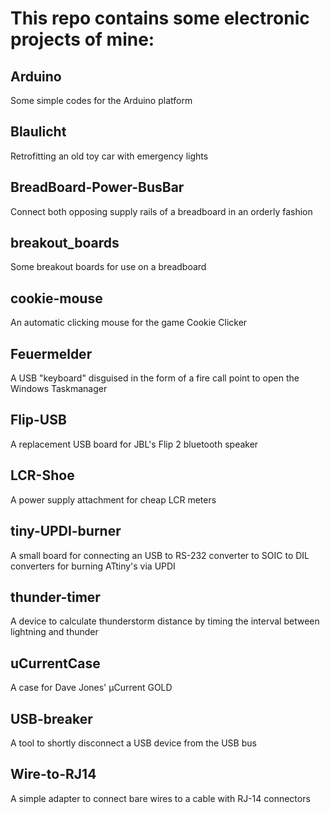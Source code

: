 # This repo contains some electronic projects of mine:

## Arduino
Some simple codes for the Arduino platform

## Blaulicht
Retrofitting an old toy car with emergency lights

## BreadBoard-Power-BusBar
Connect both opposing supply rails of a breadboard in an orderly fashion

## breakout_boards
Some breakout boards for use on a breadboard

## cookie-mouse
An automatic clicking mouse for the game Cookie Clicker

## Feuermelder
A USB "keyboard" disguised in the form of a fire call point to open the Windows Taskmanager

## Flip-USB
A replacement USB board for JBL's Flip 2 bluetooth speaker

## LCR-Shoe
A power supply attachment for cheap LCR meters

## tiny-UPDI-burner
A small board for connecting an USB to RS-232 converter to SOIC to DIL converters for burning ATtiny's via UPDI

## thunder-timer
A device to calculate thunderstorm distance by timing the interval between lightning and thunder

## uCurrentCase
A case for Dave Jones' µCurrent GOLD

## USB-breaker
A tool to shortly disconnect a USB device from the USB bus

## Wire-to-RJ14
A simple adapter to connect bare wires to a cable with RJ-14 connectors